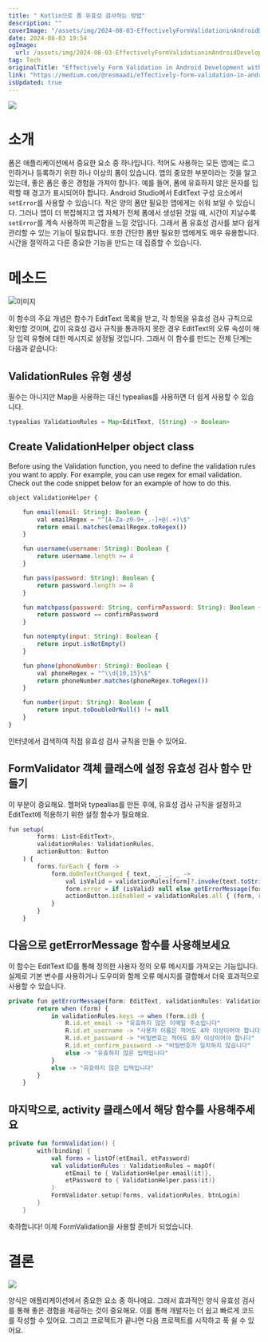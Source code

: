 ```yaml
---
title: " Kotlin으로 폼 유효성 검사하는 방법"
description: ""
coverImage: "/assets/img/2024-08-03-EffectivelyFormValidationinAndroidDevelopmentwithKotlin_0.png"
date: 2024-08-03 19:54
ogImage:
  url: /assets/img/2024-08-03-EffectivelyFormValidationinAndroidDevelopmentwithKotlin_0.png
tag: Tech
originalTitle: "Effectively Form Validation in Android Development with Kotlin"
link: "https://medium.com/@resmaadi/effectively-form-validation-in-android-development-with-kotlin-932bed9badf1"
isUpdated: true
---
```


<img src="/assets/img/2024-08-03-EffectivelyFormValidationinAndroidDevelopmentwithKotlin_0.png" />

# 소개

폼은 애플리케이션에서 중요한 요소 중 하나입니다. 적어도 사용하는 모든 앱에는 로그인하거나 등록하기 위한 하나 이상의 폼이 있습니다. 앱의 중요한 부분이라는 것을 알고 있는데, 좋은 폼은 좋은 경험을 가져야 합니다. 예를 들어, 폼에 유효하지 않은 문자를 입력할 때 경고가 표시되어야 합니다. Android Studio에서 EditText 구성 요소에서 `setError`를 사용할 수 있습니다. 작은 양의 폼만 필요한 앱에게는 쉬워 보일 수 있습니다. 그러나 앱이 더 복잡해지고 앱 자체가 전체 폼에서 생성된 것일 때, 시간이 지날수록 `setError`를 계속 사용하여 피곤함을 느낄 것입니다. 그래서 폼 유효성 검사를 보다 쉽게 관리할 수 있는 기능이 필요합니다. 또한 간단한 폼만 필요한 앱에게도 매우 유용합니다. 시간을 절약하고 다른 중요한 기능을 만드는 데 집중할 수 있습니다.

# 메소드

<div class="content-ad"></div>

![이미지](/assets/img/2024-08-03-EffectivelyFormValidationinAndroidDevelopmentwithKotlin_1.png)

이 함수의 주요 개념은 함수가 EditText 목록을 받고, 각 항목을 유효성 검사 규칙으로 확인할 것이며, 값이 유효성 검사 규칙을 통과하지 못한 경우 EditText의 오류 속성이 해당 입력 유형에 대한 메시지로 설정될 것입니다. 그래서 이 함수를 만드는 전체 단계는 다음과 같습니다:

## ValidationRules 유형 생성

필수는 아니지만 Map을 사용하는 대신 typealias를 사용하면 더 쉽게 사용할 수 있습니다.

<div class="content-ad"></div>

```js
typealias ValidationRules = Map<EditText, (String) -> Boolean>
```

## Create ValidationHelper object class

Before using the Validation function, you need to define the validation rules you want to apply. For example, you can use regex for email validation. Check out the code snippet below for an example of how to do this.

```js
object ValidationHelper {

    fun email(email: String): Boolean {
        val emailRegex = "^[A-Za-z0-9+_.-]+@(.+)\$"
        return email.matches(emailRegex.toRegex())
    }

    fun username(username: String): Boolean {
        return username.length >= 4
    }

    fun pass(password: String): Boolean {
        return password.length >= 8
    }

    fun matchpass(password: String, confirmPassword: String): Boolean {
        return password == confirmPassword
    }

    fun notempty(input: String): Boolean {
        return input.isNotEmpty()
    }

    fun phone(phoneNumber: String): Boolean {
        val phoneRegex = "^\\d{10,15}\$"
        return phoneNumber.matches(phoneRegex.toRegex())
    }

    fun number(input: String): Boolean {
        return input.toDoubleOrNull() != null
    }
}
```

<div class="content-ad"></div>

인터넷에서 검색하여 직접 유효성 검사 규칙을 만들 수 있어요.

## FormValidator 객체 클래스에 설정 유효성 검사 함수 만들기

이 부분이 중요해요. 헬퍼와 typealias를 만든 후에, 유효성 검사 규칙을 설정하고 EditText에 적용하기 위한 설정 함수가 필요해요.

```js
fun setup(
        forms: List<EditText>,
        validationRules: ValidationRules,
        actionButton: Button
    ) {
        forms.forEach { form ->
            form.doOnTextChanged { text, _, _, _ ->
                val isValid = validationRules[form]?.invoke(text.toString()) ?: false
                form.error = if (isValid) null else getErrorMessage(form, validationRules)
                actionButton.isEnabled = validationRules.all { (form, rule) -> rule(form.text.toString()) }
            }
        }
    }
```

<div class="content-ad"></div>

## 다음으로 getErrorMessage 함수를 사용해보세요

이 함수는 EditText ID를 통해 정의한 사용자 정의 오류 메시지를 가져오는 기능입니다. 실제로 기본 변수를 사용하거나 도우미와 함께 오류 메시지를 결합해서 더욱 효과적으로 사용할 수 있습니다.

```js
private fun getErrorMessage(form: EditText, validationRules: ValidationRules): String {
        return when (form) {
            in validationRules.keys -> when (form.id) {
                R.id.et_email -> "유효하지 않은 이메일 주소입니다"
                R.id.et_username -> "사용자 이름은 적어도 4자 이상이어야 합니다"
                R.id.et_password -> "비밀번호는 적어도 8자 이상이어야 합니다"
                R.id.et_confirm_password -> "비밀번호가 일치하지 않습니다"
                else -> "유효하지 않은 입력입니다"
            }
            else -> "유효하지 않은 입력입니다"
        }
    }
```

## 마지막으로, activity 클래스에서 해당 함수를 사용해주세요

<div class="content-ad"></div>

```kotlin
private fun formValidation() {
        with(binding) {
            val forms = listOf(etEmail, etPassword)
            val validationRules : ValidationRules = mapOf(
                etEmail to { ValidationHelper.email(it)},
                etPassword to { ValidationHelper.pass(it)}
            )
            FormValidator.setup(forms, validationRules, btnLogin)
        }
    }
```

축하합니다! 이제 FormValidation을 사용할 준비가 되었습니다.

# 결론

<img src="/assets/img/2024-08-03-EffectivelyFormValidationinAndroidDevelopmentwithKotlin_2.png" />

<div class="content-ad"></div>

양식은 애플리케이션에서 중요한 요소 중 하나에요. 그래서 효과적인 양식 유효성 검사를 통해 좋은 경험을 제공하는 것이 중요해요. 이를 통해 개발자는 더 쉽고 빠르게 코드를 작성할 수 있어요. 그리고 프로젝트가 끝나면 다음 프로젝트를 시작하고 푹 쉴 수 있어요.
